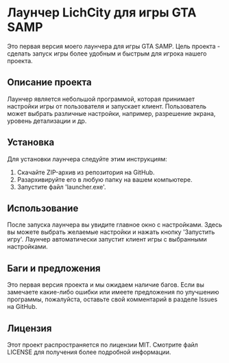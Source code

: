 # Лаунчер LichCity для игры GTA SAMP

Это первая версия моего лаунчера для игры GTA SAMP. Цель проекта - сделать запуск игры более удобным и быстрым для игрока нашего проекта.

## Описание проекта

Лаунчер является небольшой программой, которая принимает настройки игры от пользователя и запускает клиент. Пользователь может выбрать различные настройки, например, разрешение экрана, уровень детализации и др.

## Установка

Для установки лаунчера следуйте этим инструкциям:

1. Скачайте ZIP-архив из репозитория на GitHub.
2. Разархивируйте его в любую папку на вашем компьютере.
3. Запустите файл 'launcher.exe'.

## Использование

После запуска лаунчера вы увидите главное окно с настройками. Здесь вы можете выбрать желаемые настройки и нажать кнопку 'Запустить игру'. Лаунчер автоматически запустит клиент игры с выбранными настройками.

## Баги и предложения

Это первая версия проекта и мы ожидаем наличие багов. Если вы замечаете какие-либо ошибки или имеете предложения по улучшению программы, пожалуйста, оставьте свой комментарий в разделе Issues на GitHub.

## Лицензия

Этот проект распространяется по лицензии MIT. Смотрите файл LICENSE для получения более подробной информации.
